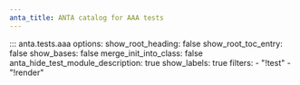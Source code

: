 ```yaml
---
anta_title: ANTA catalog for AAA tests
---
```

<!--
  ~ Copyright (c) 2023-2024 Arista Networks, Inc.
  ~ Use of this source code is governed by the Apache License 2.0
  ~ that can be found in the LICENSE file.
  -->

::: anta.tests.aaa
    options:
      show_root_heading: false
      show_root_toc_entry: false
      show_bases: false
      merge_init_into_class: false
      anta_hide_test_module_description: true
      show_labels: true
      filters:
        - "!test"
        - "!render"
